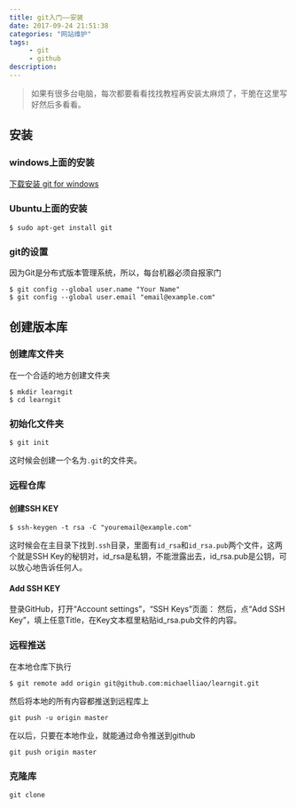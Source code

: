 ```yaml
---
title: git入门——安装
date: 2017-09-24 21:51:38
categories: "网站维护"
tags:
     - git
     - github
description:
---
```


> 如果有很多台电脑，每次都要看看找找教程再安装太麻烦了，干脆在这里写好然后多看看。
<!--more-->

## 安装
### windows上面的安装
[下载安装 git for windows](https://git-for-windows.github.io/)
### Ubuntu上面的安装
```
$ sudo apt-get install git
```
### git的设置
因为Git是分布式版本管理系统，所以，每台机器必须自报家门
```
$ git config --global user.name "Your Name"
$ git config --global user.email "email@example.com"
```

## 创建版本库
### 创建库文件夹
在一个合适的地方创建文件夹
```
$ mkdir learngit
$ cd learngit
```

### 初始化文件夹
```
$ git init
```
这时候会创建一个名为`.git`的文件夹。

### 远程仓库
#### 创建SSH KEY
```
$ ssh-keygen -t rsa -C "youremail@example.com"
```
这时候会在主目录下找到`.ssh`目录，里面有`id_rsa`和`id_rsa.pub`两个文件，这两个就是SSH Key的秘钥对，id_rsa是私钥，不能泄露出去，id_rsa.pub是公钥，可以放心地告诉任何人。

#### Add SSH KEY
登录GitHub，打开“Account settings”，“SSH Keys”页面：
然后，点“Add SSH Key”，填上任意Title，在Key文本框里粘贴id_rsa.pub文件的内容。

### 远程推送
在本地仓库下执行
```
$ git remote add origin git@github.com:michaelliao/learngit.git
```
然后将本地的所有内容都推送到远程库上
```
git push -u origin master
```
在以后，只要在本地作业，就能通过命令推送到github
```
git push origin master
```

### 克隆库
```
git clone
```
